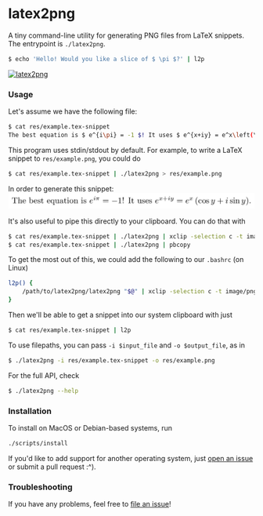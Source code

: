 # latex2png

A tiny command-line utility for generating PNG files from LaTeX snippets.  The entrypoint is `./latex2png`.

```bash
$ echo 'Hello! Would you like a slice of $ \pi $?' | l2p
```

[![latex2png](https://circleci.com/gh/keggsmurph21/latex2png.svg?style=svg)](https://circleci.com/gh/keggsmurph21/latex2png)

### Usage

Let's assume we have the following file:
```bash
$ cat res/example.tex-snippet
The best equation is $ e^{i\pi} = -1 $! It uses $ e^{x+iy} = e^x\left(\cos{y} + i\sin{y}\right) $.
```

This program uses stdin/stdout by default.  For example, to write a LaTeX snippet to `res/example.png`, you could do

```bash
$ cat res/example.tex-snippet | ./latex2png > res/example.png
```

In order to generate this snippet: ![example.png](res/example.png)

It's also useful to pipe this directly to your clipboard.  You can do that with

```bash
$ cat res/example.tex-snippet | ./latex2png | xclip -selection c -t image/png -i  # Ubuntu
$ cat res/example.tex-snippet | ./latex2png | pbcopy                              # MacOS
```

To get the most out of this, we could add the following to our `.bashrc` (on Linux)
```bash
l2p() {
    /path/to/latex2png/latex2png "$@" | xclip -selection c -t image/png -i
}
```

Then we'll be able to get a snippet into our system clipboard with just
```bash
$ cat res/example.tex-snippet | l2p
```

To use filepaths, you can pass `-i $input_file` and `-o $output_file`, as in
```bash
$ ./latex2png -i res/example.tex-snippet -o res/example.png
```

For the full API, check
```bash
$ ./latex2png --help
```

### Installation

To install on MacOS or Debian-based systems, run
```bash
./scripts/install
```

If you'd like to add support for another operating system, just [open an issue](https://github.com/keggsmurph21/latex2png/issues/new) or submit a pull request :^).

### Troubleshooting

If you have any problems, feel free to [file an issue](https://github.com/keggsmurph21/latex2png/issues)!
